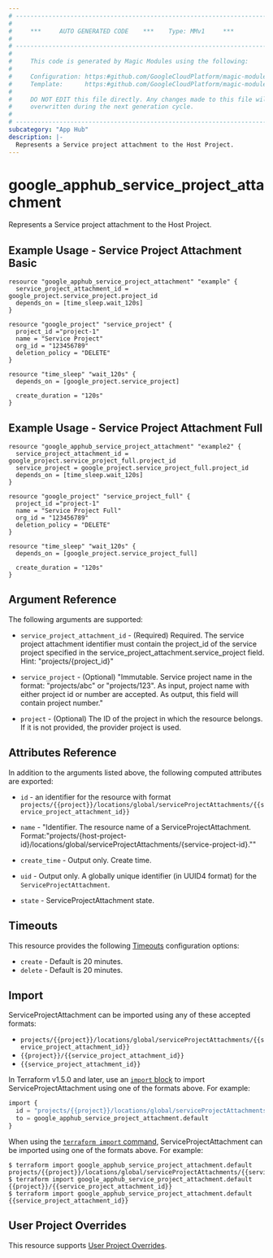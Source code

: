 ```yaml
---
# ----------------------------------------------------------------------------
#
#     ***     AUTO GENERATED CODE    ***    Type: MMv1     ***
#
# ----------------------------------------------------------------------------
#
#     This code is generated by Magic Modules using the following:
#
#     Configuration: https:#github.com/GoogleCloudPlatform/magic-modules/tree/main/mmv1/products/apphub/ServiceProjectAttachment.yaml
#     Template:      https:#github.com/GoogleCloudPlatform/magic-modules/tree/main/mmv1/templates/terraform/resource.html.markdown.tmpl
#
#     DO NOT EDIT this file directly. Any changes made to this file will be
#     overwritten during the next generation cycle.
#
# ----------------------------------------------------------------------------
subcategory: "App Hub"
description: |-
  Represents a Service project attachment to the Host Project.
---
```


# google_apphub_service_project_attachment

Represents a Service project attachment to the Host Project.



## Example Usage - Service Project Attachment Basic


```hcl
resource "google_apphub_service_project_attachment" "example" {
  service_project_attachment_id = google_project.service_project.project_id
  depends_on = [time_sleep.wait_120s]
}

resource "google_project" "service_project" {
  project_id ="project-1"
  name = "Service Project"
  org_id = "123456789"
  deletion_policy = "DELETE"
}

resource "time_sleep" "wait_120s" {
  depends_on = [google_project.service_project]

  create_duration = "120s"
}
```
## Example Usage - Service Project Attachment Full


```hcl
resource "google_apphub_service_project_attachment" "example2" {
  service_project_attachment_id = google_project.service_project_full.project_id
  service_project = google_project.service_project_full.project_id
  depends_on = [time_sleep.wait_120s]
}

resource "google_project" "service_project_full" {
  project_id ="project-1"
  name = "Service Project Full"
  org_id = "123456789"
  deletion_policy = "DELETE"
}

resource "time_sleep" "wait_120s" {
  depends_on = [google_project.service_project_full]

  create_duration = "120s"
}
```

## Argument Reference

The following arguments are supported:


* `service_project_attachment_id` -
  (Required)
  Required. The service project attachment identifier must contain the project_id of the service project specified in the service_project_attachment.service_project field. Hint: "projects/{project_id}"


* `service_project` -
  (Optional)
  "Immutable. Service project name in the format: \"projects/abc\"
  or \"projects/123\". As input, project name with either project id or number
  are accepted. As output, this field will contain project number."

* `project` - (Optional) The ID of the project in which the resource belongs.
    If it is not provided, the provider project is used.



## Attributes Reference

In addition to the arguments listed above, the following computed attributes are exported:

* `id` - an identifier for the resource with format `projects/{{project}}/locations/global/serviceProjectAttachments/{{service_project_attachment_id}}`

* `name` -
  "Identifier. The resource name of a ServiceProjectAttachment. Format:\"projects/{host-project-id}/locations/global/serviceProjectAttachments/{service-project-id}.\""

* `create_time` -
  Output only. Create time.

* `uid` -
  Output only. A globally unique identifier (in UUID4 format) for the `ServiceProjectAttachment`.

* `state` -
  ServiceProjectAttachment state.


## Timeouts

This resource provides the following
[Timeouts](https://developer.hashicorp.com/terraform/plugin/sdkv2/resources/retries-and-customizable-timeouts) configuration options:

- `create` - Default is 20 minutes.
- `delete` - Default is 20 minutes.

## Import


ServiceProjectAttachment can be imported using any of these accepted formats:

* `projects/{{project}}/locations/global/serviceProjectAttachments/{{service_project_attachment_id}}`
* `{{project}}/{{service_project_attachment_id}}`
* `{{service_project_attachment_id}}`


In Terraform v1.5.0 and later, use an [`import` block](https://developer.hashicorp.com/terraform/language/import) to import ServiceProjectAttachment using one of the formats above. For example:

```tf
import {
  id = "projects/{{project}}/locations/global/serviceProjectAttachments/{{service_project_attachment_id}}"
  to = google_apphub_service_project_attachment.default
}
```

When using the [`terraform import` command](https://developer.hashicorp.com/terraform/cli/commands/import), ServiceProjectAttachment can be imported using one of the formats above. For example:

```
$ terraform import google_apphub_service_project_attachment.default projects/{{project}}/locations/global/serviceProjectAttachments/{{service_project_attachment_id}}
$ terraform import google_apphub_service_project_attachment.default {{project}}/{{service_project_attachment_id}}
$ terraform import google_apphub_service_project_attachment.default {{service_project_attachment_id}}
```

## User Project Overrides

This resource supports [User Project Overrides](https://registry.terraform.io/providers/hashicorp/google/latest/docs/guides/provider_reference#user_project_override).
